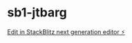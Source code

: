 # sb1-jtbarg

[Edit in StackBlitz next generation editor ⚡️](https://stackblitz.com/~/github.com/krVatsal/sb1-jtbarg)